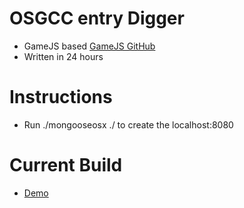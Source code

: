 # OSGCC entry Digger
- GameJS based [GameJS GitHub](https://github.com/oberhamsi/gamejs)
- Written in 24 hours

# Instructions
- Run ./mongooseosx ./ to create the localhost:8080

# Current Build
- [Demo](http://ninjapanzer.github.com/digger-osgcc6/ "Demo")